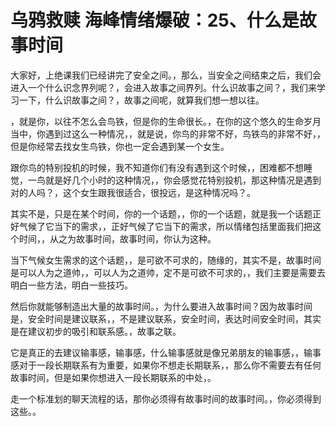 # 乌鸦救赎 海峰情绪爆破：25、什么是故事时间

大家好，上绝课我们已经讲完了安全之间。，那么，当安全之间结束之后，我们会进入一个什么识念界列呢？，会进入故事之间界列。什么识故事之间？，我们来学习一下，什么识故事之间？，故事之间呢，就算我们想一想以往。

，就是你，以往不怎么会鸟铁，但是你的生命很长。，在你的这个悠久的生命岁月当中，你遇到过这么一种情况，，就是说，你鸟的非常不好，鸟铁鸟的非常不好，，但是你经常去找女生鸟铁，你也一定会遇到某一个女生。

跟你鸟的特别投机的时候，我不知道你们有没有遇到这个时候，，困难都不想睡觉，一鸟就是好几个小时的这种情况，，你会感觉花特别投机，那这种情况是遇到对的人吗？，这个女生跟我很适合，很投远，是这种情况吗？。

其实不是，只是在某个时间，你的一个话题，，你的一个话题，就是我一个话题正好气候了它当下的需求，，正好气候了它当下的需求，所以情绪包括里面我们把这个时间，，从之为故事时间，故事时间，你认为这种。

当下气候女生需求的这个话题，，是可欲不可求的，随缘的，其实不是，故事时间是可以人为之道帅，，可以人为之道帅，定不是可欲不可求的，，我们主要是需要去明白一些方法，明白一些技巧。

然后你就能够制造出大量的故事时间。，为什么要进入故事时间？因为故事时间是，安全时间是建议联系，，不是建议联系，安全时间，表达时间安全时间，其实是在建议初步的吸引和联系感。，故事之联。

它是真正的去建议输事感，输事感，什么输事感就是像兄弟朋友的输事感，，输事感对于一段长期联系有为重要，如果你不想走长期联系，，那么你不需要去有任何故事时间，但是如果你想进入一段长期联系的中处，。

走一个标准划的聊天流程的话，那你必须得有故事时间的故事时间。，你必须得到这些。。